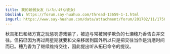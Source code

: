 ```yaml
---
title: 我的娇弱女友（いたいけな彼女）
bbslink: https://forum.say-huahuo.com/thread-13659-1-1.html
imgurl: https://www.say-huahuo.com/data/attachment/forum/201702/11/175034glm2j4j2mx22xmr2.bmp
---
```


秋吉拓巳和绪方寛之玩惩罚游戏输了，被迫与常被同学欺负的七瀬穂乃香告白并交往。但拓巳因为再过两星期就要和父亲移居到国外所以只是把交往当作是消磨时间而已。穂乃香为了继续维持交往，因此提出听从拓巳命令的提议。<!--more-->

